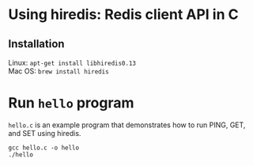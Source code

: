 # Using hiredis: Redis client API in C

## Installation
Linux: `apt-get install libhiredis0.13`  
Mac OS: `brew install hiredis`  

# Run `hello` program
`hello.c` is an example program that demonstrates how to run PING, GET, and SET using hiredis.
```
gcc hello.c -o hello
./hello
```
